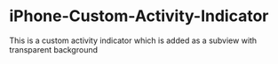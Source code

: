 iPhone-Custom-Activity-Indicator
================================

This is a custom activity indicator which is added as a subview with transparent background